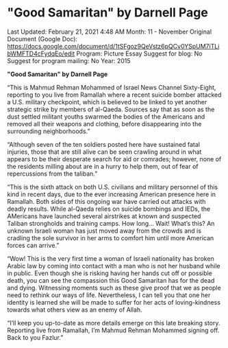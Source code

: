 # "Good Samaritan" by Darnell Page

Last Updated: February 21, 2021 4:48 AM
Month: 11 - November
Original Document (Google Doc): https://docs.google.com/document/d/1tSFgoz9QeVstz6pQCv0YSpUM7iTLibWMFTD4cFydqEo/edit
Program: Picture Essay
Suggest for blog: No
Suggest for program mailing: No
Year: 2015

**"Good Samaritan" by Darnell Page**

“This is Mahmud Rehman Mohammed of Israel News Channel Sixty-Eight, reporting to you live from Ramallah where a recent suicide bomber attacked a U.S. military checkpoint, which is believed to be linked to yet another strategic strike by members of al-Qaeda. Sources say that as soon as the dust settled militant youths swarmed the bodies of the Americans and removed all their weapons and clothing, before disappearing into the surrounding neighborhoods.”

“Although seven of the ten soldiers posted here have sustained fatal injuries, those that are still alive can be seen crawling around in what appears to be their desperate search for aid or comrades; however, none of the residents milling about are in a hurry to help them, out of fear of repercussions from the taliban.”

“This is the sixth attack on both U.S. civilians and military personnel of this kind in recent days, due to the ever increasing American presence here in Ramallah. Both sides of this ongoing war have carried out attacks with deadly results. While al-Qaeda relies on suicide bombings and IEDs, the AMericans have launched several airstrikes at known and suspected Taliban strongholds and training camps. How long… Wait! What’s this? An unknown Israeli woman has just moved away from the crowds and is cradling the sole survivor in her arms to comfort him until more American forces can arrive.”

“Wow! This is the very first time a woman of Israeli nationality has broken Arabic law by coming into contact with a man who is not her husband while in public. Even though she is risking having her hands cut off or possible death, you can see the compassion this Good Samaritan has for the dead and dying. Witnessing moments such as these give proof that we as people need to rethink our ways of life. Nevertheless, I can tell you that one her identity is learned she will be made to suffer for her acts of loving-kindness towards what others view as an enemy of Allah.

“I’ll keep you up-to-date as more details emerge on this late breaking story. Reporting live from Ramallah, I’m Mahmud Rehman Mohammed signing off. Back to you Fazlur.”